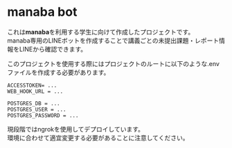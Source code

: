 # manaba bot
これは**manaba**を利用する学生に向けて作成したプロジェクトです。  
manaba専用のLINEボットを作成することで講義ごとの未提出課題・レポート情報をLINEから確認できます。

このプロジェクトを使用する際にはプロジェクトのルートに以下のような.envファイルを作成する必要があります。  

```:.env
ACCESSTOKEN= ...
WEB_HOOK_URL = ...

POSTGRES_DB = ...
POSTGRES_USER = ...
POSTGRES_PASSWORD = ...
```

現段階ではngrokを使用してデプロイしています。  
環境に合わせて適宜変更する必要があることに注意してください。
